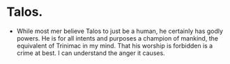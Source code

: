 # Talos.

- While most mer believe Talos to just be a human, he certainly has godly powers. He is for all intents and purposes a champion of mankind, the equivalent of Trinimac in my mind. That his worship is forbidden is a crime at best. I can understand the anger it causes.

